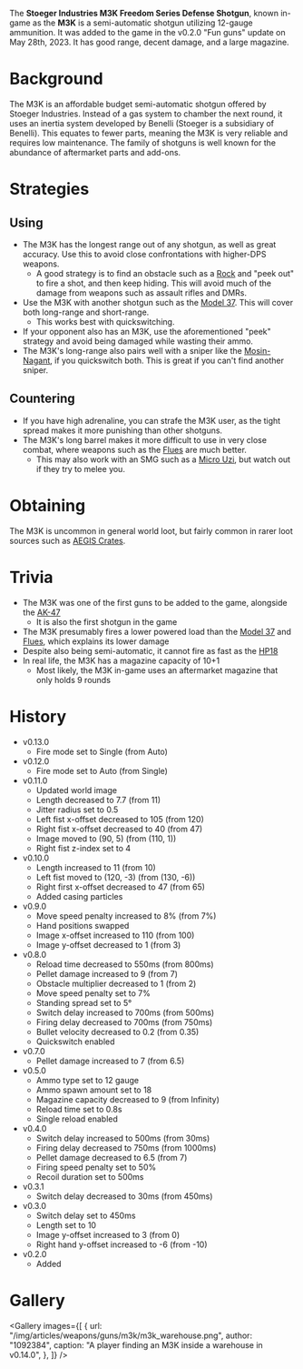 The **Stoeger Industries M3K Freedom Series Defense Shotgun**, known in-game as the **M3K** is a semi-automatic shotgun utilizing 12-gauge ammunition. It was added to the game in the v0.2.0 "Fun guns" update on May 28th, 2023. It has good range, decent damage, and a large magazine.

# Background

The M3K is an affordable budget semi-automatic shotgun offered by Stoeger Industries. Instead of a gas system to chamber the next round, it uses an inertia system developed by Benelli (Stoeger is a subsidiary of Benelli). This equates to fewer parts, meaning the M3K is very reliable and requires low maintenance. The family of shotguns is well known for the abundance of aftermarket parts and add-ons.

# Strategies

## Using

- The M3K has the longest range out of any shotgun, as well as great accuracy. Use this to avoid close confrontations with higher-DPS weapons.
  - A good strategy is to find an obstacle such as a [Rock](/obstacles/rock) and "peek out" to fire a shot, and then keep hiding. This will avoid much of the damage from weapons such as assault rifles and DMRs.
- Use the M3K with another shotgun such as the [Model 37](/weapons/guns/model_37). This will cover both long-range and short-range.
  - This works best with quickswitching.
- If your opponent also has an M3K, use the aforementioned "peek" strategy and avoid being damaged while wasting their ammo.
- The M3K's long-range also pairs well with a sniper like the [Mosin-Nagant](/weapons/guns/mosin), if you quickswitch both. This is great if you can't find another sniper.

## Countering

- If you have high adrenaline, you can strafe the M3K user, as the tight spread makes it more punishing than other shotguns.
- The M3K's long barrel makes it more difficult to use in very close combat, where weapons such as the [Flues](/weapons/guns/flues) are much better.
  - This may also work with an SMG such as a [Micro Uzi](/weapons/guns/micro_uzi), but watch out if they try to melee you.

# Obtaining

The M3K is uncommon in general world loot, but fairly common in rarer loot sources such as [AEGIS Crates](/obstacles/aegis_crate).

# Trivia

- The M3K was one of the first guns to be added to the game, alongside the [AK-47](/weapons/guns/ak47)
  - It is also the first shotgun in the game
- The M3K presumably fires a lower powered load than the [Model 37](/weapons/guns/model_37) and [Flues](/weapons/guns/flues), which explains its lower damage
- Despite also being semi-automatic, it cannot fire as fast as the [HP18](/weapons/guns/hp18)
- In real life, the M3K has a magazine capacity of 10+1
  - Most likely, the M3K in-game uses an aftermarket magazine that only holds 9 rounds

# History

- v0.13.0
  - Fire mode set to Single (from Auto)
- v0.12.0
  - Fire mode set to Auto (from Single)
- v0.11.0
  - Updated world image
  - Length decreased to 7.7 (from 11)
  - Jitter radius set to 0.5
  - Left fist x-offset decreased to 105 (from 120)
  - Right fist x-offset decreased to 40 (from 47)
  - Image moved to (90, 5) (from (110, 1))
  - Right fist z-index set to 4
- v0.10.0
  - Length increased to 11 (from 10)
  - Left fist moved to (120, -3) (from (130, -6))
  - Right first x-offset decreased to 47 (from 65)
  - Added casing particles
- v0.9.0
  - Move speed penalty increased to 8% (from 7%)
  - Hand positions swapped
  - Image x-offset increased to 110 (from 100)
  - Image y-offset decreased to 1 (from 3)
- v0.8.0
  - Reload time decreased to 550ms (from 800ms)
  - Pellet damage increased to 9 (from 7)
  - Obstacle multiplier decreased to 1 (from 2)
  - Move speed penalty set to 7%
  - Standing spread set to 5°
  - Switch delay increased to 700ms (from 500ms)
  - Firing delay decreased to 700ms (from 750ms)
  - Bullet velocity decreased to 0.2 (from 0.35)
  - Quickswitch enabled
- v0.7.0
  - Pellet damage increased to 7 (from 6.5)
- v0.5.0
  - Ammo type set to 12 gauge
  - Ammo spawn amount set to 18
  - Magazine capacity decreased to 9 (from Infinity)
  - Reload time set to 0.8s
  - Single reload enabled
- v0.4.0
  - Switch delay increased to 500ms (from 30ms)
  - Firing delay decreased to 750ms (from 1000ms)
  - Pellet damage decreased to 6.5 (from 7)
  - Firing speed penalty set to 50%
  - Recoil duration set to 500ms
- v0.3.1
  - Switch delay decreased to 30ms (from 450ms)
- v0.3.0
  - Switch delay set to 450ms
  - Length set to 10
  - Image y-offset increased to 3 (from 0)
  - Right hand y-offset increased to -6 (from -10)
- v0.2.0
  - Added

# Gallery

<Gallery
  images={[
    {
      url: "/img/articles/weapons/guns/m3k/m3k_warehouse.png",
      author: "1092384",
      caption: "A player finding an M3K inside a warehouse in v0.14.0",
    },
  ]}
/>
